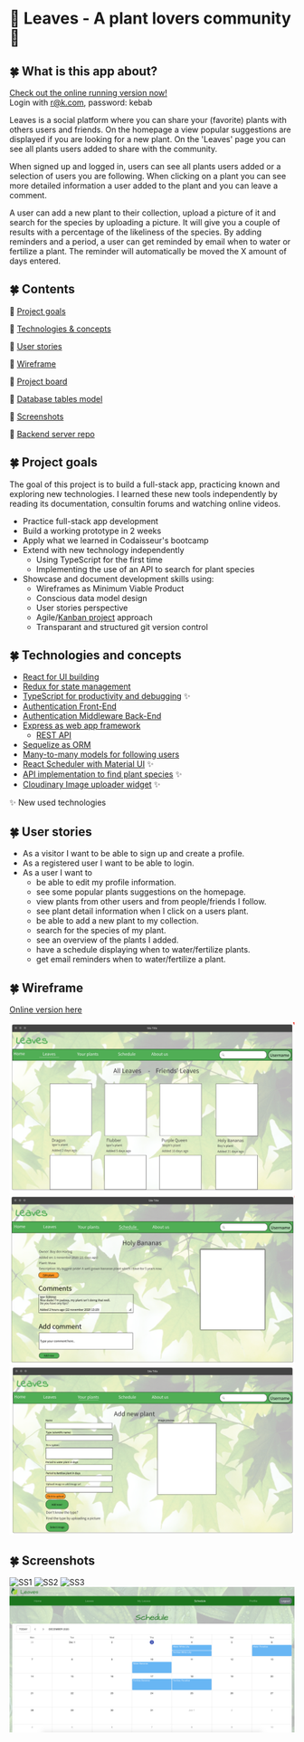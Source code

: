 # 🌱 Leaves - A plant lovers community 🌿

## 🍀 What is this app about?

[Check out the online running version now!](https://leaves-community.netlify.app/)<br>
Login with r@k.com, password: kebab

Leaves is a social platform where you can share your (favorite) plants with others users and friends. On the homepage a view popular suggestions are displayed if you are looking for a new plant. On the 'Leaves' page you can see all plants users added to share with the community.

When signed up and logged in, users can see all plants users added or a selection of users you are following. When clicking on a plant you can see more detailed information a user added to the plant and you can leave a comment.

A user can add a new plant to their collection, upload a picture of it and search for the species by uploading a picture. It will give you a couple of results with a percentage of the likeliness of the species. By adding reminders and a period, a user can get reminded by email when to water or fertilize a plant. The reminder will automatically be moved the X amount of days entered.

## 🍀 Contents

🌵 [Project goals](#project-goals)

🌵 [Technologies & concepts](#technologies-and-concepts)

🌵 [User stories](#user-stories)

🌵 [Wireframe](#wireframe)

🌵 [Project board](https://github.com/users/TSKraak/projects/1)

🌵 [Database tables model](https://dbdiagram.io/d/5fbba5c73a78976d7b7d0b61)

🌵 [Screenshots](#screenshots)

🌵 [Backend server repo](https://github.com/TSKraak/Leaves-server)

## 🍀 Project goals

The goal of this project is to build a full-stack app, practicing known and exploring new technologies. I learned these new tools independently by reading its documentation, consultin forums and watching online videos.

- Practice full-stack app development
- Build a working prototype in 2 weeks
- Apply what we learned in Codaisseur's bootcamp
- Extend with new technology independently
  - Using TypeScript for the first time
  - Implementing the use of an API to search for plant species
- Showcase and document development skills using:
  - Wireframes as Minimum Viable Product
  - Conscious data model design
  - User stories perspective
  - Agile/[Kanban project](https://github.com/users/TSKraak/projects/1) approach
  - Transparant and structured git version control

## 🍀 Technologies and concepts

- [React for UI building](https://github.com/TSKraak/Leaves-client/blob/development/src/App.tsx)
- [Redux for state management](https://github.com/TSKraak/Leaves-client/tree/development/src/store)
- [TypeScript for productivity and debugging](https://github.com/TSKraak/Leaves-client/tree/development/src/store/plants) ✨
- [Authentication Front-End](https://github.com/TSKraak/Leaves-client/tree/development/src/store/user)
- [Authentication Middleware Back-End](https://github.com/TSKraak/Leaves-server/blob/development/auth/middleware.js)
- [Express as web app framework](https://github.com/TSKraak/Leaves-server/blob/development/index.js)
  - [REST API](https://github.com/TSKraak/Leaves-server/tree/development/routers)
- [Sequelize as ORM](https://github.com/TSKraak/Leaves-server/tree/development/migrations)
- [Many-to-many models for following users](https://github.com/TSKraak/Leaves-server/tree/development/models)
- [React Scheduler with Material UI](https://github.com/TSKraak/Leaves-client/blob/development/src/pages/MySchedule/index.tsx) ✨
- [API implementation to find plant species](https://github.com/TSKraak/Leaves-client/blob/development/src/components/FindPlantSpecies/index.tsx) ✨
- [Cloudinary Image uploader widget](https://github.com/TSKraak/Leaves-client/tree/development/src/components/ImageUploader) ✨

✨ New used technologies

## 🍀 User stories

- As a visitor I want to be able to sign up and create a profile.
- As a registered user I want to be able to login.
- As a user I want to
  - be able to edit my profile information.
  - see some popular plants suggestions on the homepage.
  - view plants from other users and from people/friends I follow.
  - see plant detail information when I click on a users plant.
  - be able to add a new plant to my collection.
  - search for the species of my plant.
  - see an overview of the plants I added.
  - have a schedule displaying when to water/fertilize plants.
  - get email reminders when to water/fertilize a plant.

## 🍀 Wireframe

[Online version here](https://wireframepro.mockflow.com/view/M45f9db447a4540a4a3e44ede2265032c1605616416653#/page/14658da0ef0144c4976d7b18f9769b1c)

![WF1](Leaves-ViewAllLeaves.png)
![WF2](Leaves-PlantDetailPage.png)
![WF3](Leaves-AddNewPlant.png)

## 🍀 Screenshots

![SS1](MyLeaves.png)
![SS2](LeafDetails.png)
![SS3](AdddLeaf.png)
![SS4](Schedule.png)
